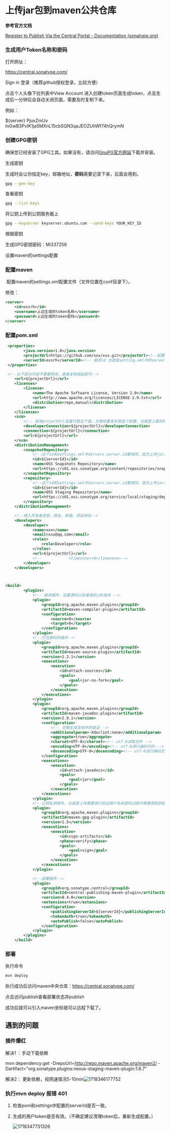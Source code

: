 # 上传jar包到maven公共仓库

**参考官方文档**

[Register to Publish Via the Central Portal - Documentation (sonatype.org)](https://central.sonatype.org/register/central-portal/#prerequisites) 

### 生成用户Token名称和密码

打开网址：

https://central.sonatype.com/

Sign in 登录（推荐github授权登录，比较方便）

点击个人头像下拉列表中View Account 进入创建token页面生成token，点击生成后一分钟后会自动关闭页面，需要及时复制下来。

例如：

<server>
	<id>${server}</id>
	<username>PjuxZmUv</username>
	<password>InGwB3PvIK1ja5MXnL15cbSQN3qaJEOZUhWf74hQrymN</password>
</server>

### 创建GPG密钥

确保您已经安装了GPG工具。如果没有，请访问[GnuPG官方网站](https://gnupg.org/download/)下载并安装。 

生成密钥

​	生成时会让你指定key，邮箱地址，**密码**需要记录下来，后面会用到。

```bash
gpg --gen-key
```

查看密钥

```bash
gpg --list-keys
```

将公钥上传到公钥服务器上

~~~bash
gpg --keyserver keyserver.ubuntu.com --send-keys YOUR_KEY_ID
~~~

根据密钥

生成GPG密钥密码：Mi337256

设置maven的settings配置

### 配置maven

​	配置maven的settings.xml配置文件（文件位置在conf目录下）。

修改：

~~~xml
<server>
    <id>ossrh</id>
    <username>上边生成的token名称</username>
    <password>上边生成的token密码</password>
</server>
~~~

### 配置pom.xml

~~~xml
 <properties>
        <java.version>1.8</java.version>
        <projectUrl>https://github.com/xxx/xxx.git</projectUrl><!--配置GitHub项目地址 -->
        <serverId>ossrh</serverId><!-- 服务id 也就是setting.xml中的servers.server.id -->
 </properties>

 <!--以下部分内容不需要修改，直接复制咱贴即可-->
    <url>${projectUrl}</url>
    <licenses>
        <license>
            <name>The Apache Software License, Version 2.0</name>
            <url>http://www.apache.org/licenses/LICENSE-2.0.txt</url>
            <distribution>repo,manual</distribution>
        </license>
    </licenses>
    <scm>
        <!-- 采用projectUrl变量代替这个值，方便给重复利用这个配置，也就是上面的标签替换一下值就行 -->
        <developerConnection>${projectUrl}</developerConnection>
        <connection>${projectUrl}</connection>
        <url>${projectUrl}</url>
    </scm>
    <distributionManagement>
        <snapshotRepository>
            <!--这个id和settings.xml中servers.server.id要相同，因为上传jar需要登录才有权限-->
            <id>${serverId}</id>
            <name>OSS Snapshots Repository</name>
            <url>https://s01.oss.sonatype.org/content/repositories/snapshots/</url>
        </snapshotRepository>
        <repository>
            <!--这个id和settings.xml中servers.server.id要相同，因为上传jar需要登录才有权限-->
            <id>${serverId}</id>
            <name>OSS Staging Repository</name>
            <url>https://s01.oss.sonatype.org/service/local/staging/deploy/maven2/</url>
        </repository>
    </distributionManagement>

    <!--填入开发者信息，姓名、邮箱、项目地址-->
    <developers>
        <developer>
            <name>xxx</name>
            <email>xxx@qq.com</email>
            <roles>
                <role>Developer</role>
            </roles>
            <url>${projectUrl}</url>
            <!--			<timezone>+8</timezone>-->
        </developer>
    </developers>



<build>
        <plugins>
            <!-- 编译插件，设置源码以及编译的jdk版本 -->
            <plugin>
                <groupId>org.apache.maven.plugins</groupId>
                <artifactId>maven-compiler-plugin</artifactId>
                <configuration>
                    <source>8</source>
                    <target>8</target>
                </configuration>
            </plugin>
            <!--打包源码的插件-->
            <plugin>
                <groupId>org.apache.maven.plugins</groupId>
                <artifactId>maven-source-plugin</artifactId>
                <version>2.2.1</version>
                <executions>
                    <execution>
                        <id>attach-sources</id>
                        <goals>
                            <goal>jar-no-fork</goal>
                        </goals>
                    </execution>
                </executions>
            </plugin>
            <plugin>
                <groupId>org.apache.maven.plugins</groupId>
                <artifactId>maven-javadoc-plugin</artifactId>
                <version>2.9.1</version>
                <configuration>
                    <!-- 忽略生成文档中的错误 -->
                    <additionalparam>-Xdoclint:none</additionalparam>
                    <aggregate>true</aggregate>
                    <charset>UTF-8</charset><!-- utf-8读取文件 -->
                    <encoding>UTF-8</encoding><!-- utf-8进行编码代码 -->
                    <docencoding>UTF-8</docencoding><!-- utf-8进行编码文档 -->
                </configuration>
                <executions>
                    <execution>
                        <id>attach-javadocs</id>
                        <goals>
                            <goal>jar</goal>
                        </goals>
                    </execution>
                </executions>
            </plugin>
            <!--公钥私钥插件，也就是上传需要进行验证用户名和密码过程中需要用到的插件-->
            <plugin>
                <groupId>org.apache.maven.plugins</groupId>
                <artifactId>maven-gpg-plugin</artifactId>
                <version>1.5</version>
                <executions>
                    <execution>
                        <id>sign-artifacts</id>
                        <phase>verify</phase>
                        <goals>
                            <goal>sign</goal>
                        </goals>
                    </execution>
                </executions>
            </plugin>

            <!--部署插件-->
            <plugin>
                <groupId>org.sonatype.central</groupId>
                <artifactId>central-publishing-maven-plugin</artifactId>
                <version>0.4.0</version>
                <extensions>true</extensions>
                <configuration>
                    <publishingServerId>${serverId}</publishingServerId>
                    <tokenAuth>true</tokenAuth>
                    <autoPublish>false</autoPublish>
                </configuration>
            </plugin>
        </plugins>
    </build>
~~~

### 部署

执行命令

~~~bash
mvn deploy
~~~

执行成功后访问maven中央仓库：https://central.sonatype.com/

点击访问publish查看部署状态并publish 

成功后就可以引入maven坐标就可以远程下载了。



## 遇到的问题

### 插件爆红

解决1 ：手动下载依赖

mvn dependency:get -DrepoUrl=http://repo.maven.apache.org/maven2/ -Dartifact="org.sonatype.plugins:nexus-staging-maven-plugin:1.6.7"

解决2： 更新依赖，视网速情况5-10min![1718346177752](C:\Users\mi11\AppData\Local\Temp\1718346177752.png)

### 执行mvn deploy 报错 401

1. 检查pom和settings中配置的serverId是否一致。

2. 生成的用户token是否有效。（不确定建议清理token后，重新生成配置。）

   ![1718347731326](C:\Users\mi11\AppData\Local\Temp\1718347731326.png)